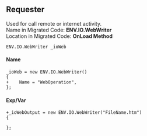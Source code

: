 ﻿## Requester
Used for call remote or internet activity.<br>
Name in Migrated Code: **ENV.IO.WebWriter** <br>
Location in Migrated Code: **OnLoad Method** 

```csdiff
ENV.IO.WebWriter _ioWeb
```

#### Name

```csdiff
_ioWeb = new ENV.IO.WebWriter()
{
+    Name = "WebOperation",
};
```

#### Exp/Var

```csdiff
+_ioWebOutput = new ENV.IO.WebWriter("FileName.htm")
{     
 
};
```
